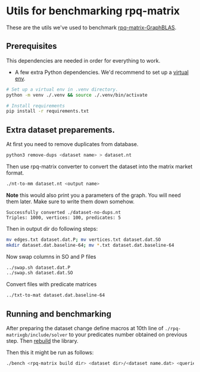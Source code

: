 
# Utils for benchmarking rpq-matrix

These are the utils we've used to benchmark [rpq-matrix-GraphBLAS](https://github.com/suvorovrain/rpq-matrix/tree/gbmod).

## Prerequisites

This dependencies are needed in order for everything to work.

* A few extra Python dependencies. We'd recommend to set up a [virtual env](https://docs.python.org/3/library/venv.html).

```bash
# Set up a virtual env in .venv directory.
python -m venv ./.venv && source ./.venv/bin/activate

# Install requirements
pip install -r requirements.txt
```

## Extra dataset preparements.

At first you need to remove duplicates from database.
```bash
python3 remove-dups <dataset name> > dataset.nt
```

Then use rpq-matrix converter to convert the dataset into the matrix market format.

```bash
./nt-to-mm dataset.nt <output name>
```

**Note** this would also print you a parameters of the graph. You will need them later. Make sure to write them down somehow.

```
Successfully converted ./dataset-no-dups.nt
Triples: 1000, vertices: 100, predicates: 5
```

Then in output dir do following steps:
```bash
mv edges.txt dataset.dat.P; mv vertices.txt dataset.dat.SO
mkdir dataset.dat.baseline-64; mv *.txt dataset.dat.baseline-64
```
Now swap columns in SO and P files

```bash
../swap.sh dataset.dat.P
../swap.sh dataset.dat.SO
```
Convert files with predicate matrices
```bash
../txt-to-mat dataset.dat.baseline-64
```



## Running and benchmarking

After preparing the dataset change define macros at 10th line of `./rpq-matrixgb/include/solver` to your predicates number obtained on previous step. Then [rebuild](./rpq-matrixgb/README.md) the library.

Then this it might be run as follows:
```bash
./bench <rpq-matrix build dir> <dataset dir>/<dataset name.dat> <queries> <predicate count> <triples count>
```